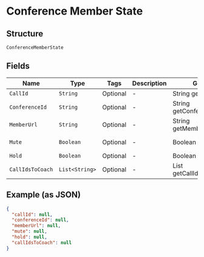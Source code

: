 
# Conference Member State

## Structure

`ConferenceMemberState`

## Fields

| Name | Type | Tags | Description | Getter | Setter |
|  --- | --- | --- | --- | --- | --- |
| `CallId` | `String` | Optional | - | String getCallId() | setCallId(String callId) |
| `ConferenceId` | `String` | Optional | - | String getConferenceId() | setConferenceId(String conferenceId) |
| `MemberUrl` | `String` | Optional | - | String getMemberUrl() | setMemberUrl(String memberUrl) |
| `Mute` | `Boolean` | Optional | - | Boolean getMute() | setMute(Boolean mute) |
| `Hold` | `Boolean` | Optional | - | Boolean getHold() | setHold(Boolean hold) |
| `CallIdsToCoach` | `List<String>` | Optional | - | List<String> getCallIdsToCoach() | setCallIdsToCoach(List<String> callIdsToCoach) |

## Example (as JSON)

```json
{
  "callId": null,
  "conferenceId": null,
  "memberUrl": null,
  "mute": null,
  "hold": null,
  "callIdsToCoach": null
}
```


